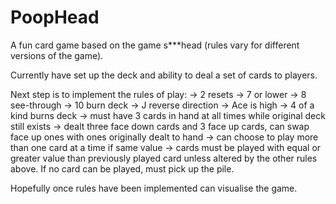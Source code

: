 # PoopHead

A fun card game based on the game s***head (rules vary for different versions of the game). 

Currently have set up the deck and ability to deal a set of cards to players. 

Next step is to implement the rules of play:
        -> 2 resets 
        -> 7 or lower
        -> 8 see-through
        -> 10 burn deck
        -> J reverse direction
        -> Ace is high
        -> 4 of a kind burns deck
        -> must have 3 cards in hand at all times while original deck still 
           exists
        -> dealt three face down cards and 3 face up cards, can swap face up 
           ones with ones originally dealt to hand
        -> can choose to play more than one card at a time if same value
        -> cards must be played with equal or greater value than previously 
           played card unless altered by the other rules above. If no card can 
           be played, must pick up the pile.

Hopefully once rules have been implemented can visualise the game.

